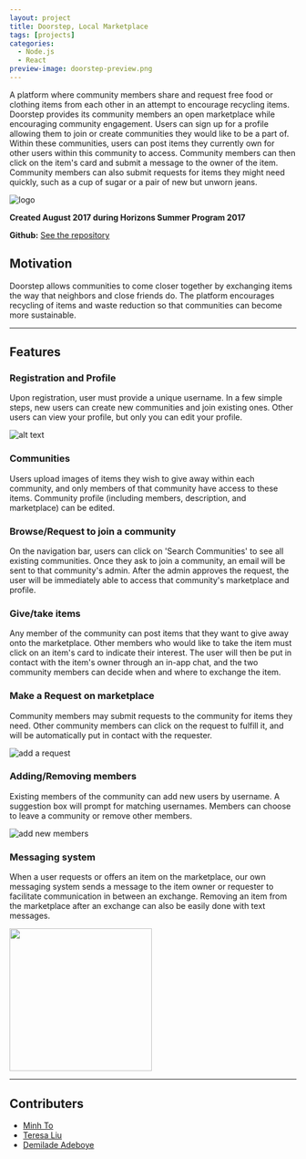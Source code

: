```yaml
---
layout: project
title: Doorstep, Local Marketplace
tags: [projects]
categories:
  - Node.js
  - React
preview-image: doorstep-preview.png
---
```


A platform where community members share and request free food or clothing items from each other in an attempt to encourage recycling items.  <!--more--> Doorstep provides its community members an open marketplace while encouraging community engagement.
Users can sign up for a profile allowing them to join or create communities they would like to be a part of. Within these communities, users can post items they currently own for other users within this community to access. Community members can then click on the item's card and submit a message to the owner of the item. Community members can also submit requests for items they might need quickly, such as a cup of sugar or a pair of new but unworn jeans.

![logo](https://user-images.githubusercontent.com/19524925/30006845-5f486f4e-9102-11e7-82b9-77b53773b45a.png)

**Created August 2017 during Horizons Summer Program 2017**

**Github:** [See the repository](https://github.com/teresaliu20/doorstep)

## Motivation
Doorstep allows communities to come closer together by exchanging items the way that neighbors and close friends do. The platform encourages recycling of items and waste reduction so that communities can become more sustainable.

---

## Features
### Registration and Profile
Upon registration, user must provide a unique username. In a few simple steps, new users can create new communities and join existing ones. Other users can view your profile, but only you can edit your profile.

![alt text](https://user-images.githubusercontent.com/19524925/30006824-ec269f0e-9101-11e7-9f1d-f63328cbecff.gif)

### Communities
Users upload images of items they wish to give away within each community, and only members of that community have access to these items. Community profile (including members, description, and marketplace) can be edited.

### Browse/Request to join a community
On the navigation bar, users can click on 'Search Communities' to see all existing communities. Once they ask to join a community, an email will be sent to that community's admin. After the admin approves the request, the user will be immediately able to access that community's marketplace and profile.

### Give/take items
Any member of the community can post items that they want to give away onto the marketplace. Other members who would like to take the item must click on an item's card to indicate their interest. The user will then be put in contact with the item's owner through an in-app chat, and the two community members can decide when and where to exchange the item.

### Make a Request on marketplace
Community members may submit requests to the community for items they need. Other community members can click on the request to fulfill it, and will be automatically put in contact with the requester.

![add a request](https://user-images.githubusercontent.com/19524925/30006753-46a8dd54-9100-11e7-8d52-2e60c817f9c8.gif)

### Adding/Removing members
Existing members of the community can add new users by username. A suggestion box will prompt for matching usernames. Members can choose to leave a community or remove other members.

![add new members](https://user-images.githubusercontent.com/19524925/30006733-d9699d6e-90ff-11e7-99e2-b740b90f69fa.gif)

### Messaging system
When a user requests or offers an item on the marketplace, our own messaging system sends a message to the item owner or requester to facilitate communication in between an exchange. Removing an item from the marketplace after an exchange can also be easily done with text messages.

<img src="https://user-images.githubusercontent.com/19524925/30006778-f0c6e89e-9100-11e7-9f63-1ce6f2f4fc2f.jpg" width="250" />

---

## Contributers
* [Minh To](https://github.com/mnto)
* [Teresa Liu](https://github.com/teresaliu20)
* [Demilade Adeboye](https://github.com/oadeboye)